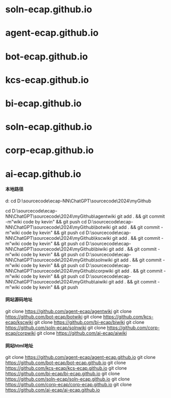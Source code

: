 # soln-ecap.github.io




# agent-ecap.github.io
# bot-ecap.github.io
# kcs-ecap.github.io
# bi-ecap.github.io
# soln-ecap.github.io
# corp-ecap.github.io
# ai-ecap.github.io

#### 本地路径
d:
cd D:\sourcecode\ecap-NN\ChatGPT\sourcecode\2024\myGithub

cd D:\sourcecode\ecap-NN\ChatGPT\sourcecode\2024\myGithub\agentwiki
git add .  && git commit -m"wiki code by kevin" && git push 
cd D:\sourcecode\ecap-NN\ChatGPT\sourcecode\2024\myGithub\botwiki
git add .  && git commit -m"wiki code by kevin" && git push
cd D:\sourcecode\ecap-NN\ChatGPT\sourcecode\2024\myGithub\kscwiki
git add .  && git commit -m"wiki code by kevin" && git push
cd D:\sourcecode\ecap-NN\ChatGPT\sourcecode\2024\myGithub\biwiki
git add .  && git commit -m"wiki code by kevin" && git push
cd D:\sourcecode\ecap-NN\ChatGPT\sourcecode\2024\myGithub\solnwiki
git add .  && git commit -m"wiki code by kevin" && git push
cd D:\sourcecode\ecap-NN\ChatGPT\sourcecode\2024\myGithub\corpwiki
git add .  && git commit -m"wiki code by kevin" && git push
cd D:\sourcecode\ecap-NN\ChatGPT\sourcecode\2024\myGithub\aiwiki
git add .  && git commit -m"wiki code by kevin" && git push


####  网站源码地址
git clone https://github.com/agent-ecap/agentwiki
git clone https://github.com/bot-ecap/botwiki
git clone https://github.com/kcs-ecap/kscwiki
git clone https://github.com/bi-ecap/biwiki
git clone https://github.com/soln-ecap/solnwiki
git clone https://github.com/corp-ecap/corpwiki
git clone https://github.com/ai-ecap/aiwiki




####  网站html地址
git clone https://github.com/agent-ecap/agent-ecap.github.io
git clone https://github.com/bot-ecap/bot-ecap.github.io
git clone https://github.com/kcs-ecap/kcs-ecap.github.io
git clone https://github.com/bi-ecap/bi-ecap.github.io
git clone https://github.com/soln-ecap/soln-ecap.github.io
git clone https://github.com/corp-ecap/corp-ecap.github.io
git clone https://github.com/ai-ecap/ai-ecap.github.io


